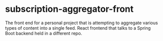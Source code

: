 # subscription-aggregator-front
The front end for a personal project that is attempting to aggregate various types of content into a single feed. React frontend that talks to a Spring Boot backend held in a different repo.
